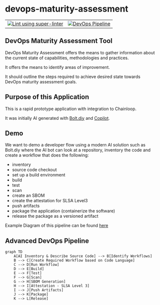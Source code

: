 # devops-maturity-assessment

|                                                                                                                                                                                                                        |                                                                                                                                                                                                                                  |
| ---------------------------------------------------------------------------------------------------------------------------------------------------------------------------------------------------------------------- | -------------------------------------------------------------------------------------------------------------------------------------------------------------------------------------------------------------------------------- |
| [![Lint using super-linter](https://github.com/jamesrgregg/devops-maturity-assessment/actions/workflows/linter.yml/badge.svg)](https://github.com/jamesrgregg/devops-maturity-assessment/actions/workflows/linter.yml) | [![DevOps Pipeline](https://github.com/jamesrgregg/devops-maturity-assessment/actions/workflows/devops-pipeline.yml/badge.svg)](https://github.com/jamesrgregg/devops-maturity-assessment/actions/workflows/devops-pipeline.yml) |

## DevOps Maturity Assessment Tool

DevOps Maturity Assessment offers the means to gather information about the current state of capabilities, methodologies and practices.

It offers the means to identify areas of improvement.

It should outline the steps required to achieve desired state towards DevOps maturity assessment goals.

## Purpose of this Application

This is a rapid prototype application with integration to Chainloop.

It was initially AI generated with [Bolt.diy](https://github.com/stackblitz-labs/bolt.diy) and [Copilot](https://copilot.microsoft.com/).

## Demo

We want to demo a developer flow using a modern AI solution such as Bolt.diy where the AI bot can look at a repository, inventory the code and create a workflow that does the following:

- inventory
- source code checkout
- set up a build environment
- build
- test
- scan
- create an SBOM
- create the attestation for SLSA Level3
- push artifacts
- package the application (containerize the software)
- release the package as a versioned artifact

Example Diagram of this pipeline can be found [here](https://github.com/arena-si-devops/docs/blob/main/DevOps-Best-Practice/ai-advanced-pipeline.md)

## Advanced DevOps Pipeline

```mermaid
graph TD
    A[AI Inventory & Describe Source Code] --> B[Identify Workflows]
    B --> C[Create Required Workflow based on Code Language]
    C --> D[Run Workflow]
    D --> E[Build]
    E --> F[Test]
    F --> G[Scan]
    G --> H[SBOM Generation]
    H --> I[Attestation - SLSA Level 3]
    I --> J[Push Artifacts]
    J --> K[Package]
    K --> L[Release]
```
